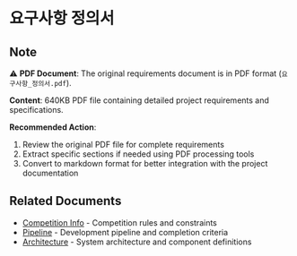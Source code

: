# 요구사항 정의서

## Note

⚠️ **PDF Document**: The original requirements document is in PDF format (`요구사항_정의서.pdf`).

**Content**: 640KB PDF file containing detailed project requirements and specifications.

**Recommended Action**: 
1. Review the original PDF file for complete requirements
2. Extract specific sections if needed using PDF processing tools
3. Convert to markdown format for better integration with the project documentation

## Related Documents

- [Competition Info](../competition-info/index.md) - Competition rules and constraints
- [Pipeline](../pipeline/index.md) - Development pipeline and completion criteria  
- [Architecture](../architecture/index.md) - System architecture and component definitions